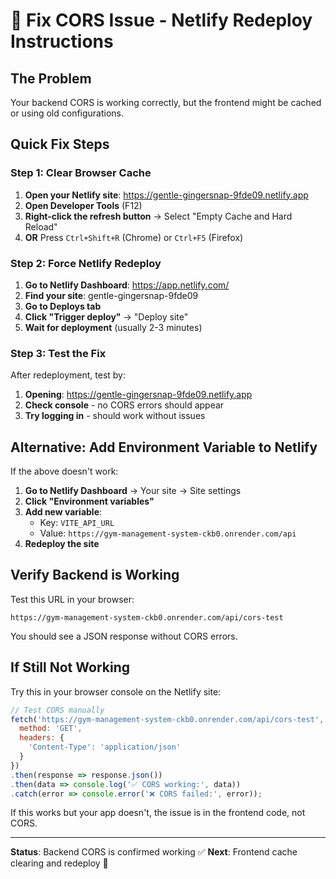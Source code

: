 # 🚀 Fix CORS Issue - Netlify Redeploy Instructions

## The Problem
Your backend CORS is working correctly, but the frontend might be cached or using old configurations.

## Quick Fix Steps

### Step 1: Clear Browser Cache
1. **Open your Netlify site**: https://gentle-gingersnap-9fde09.netlify.app
2. **Open Developer Tools** (F12)
3. **Right-click the refresh button** → Select "Empty Cache and Hard Reload"
4. **OR** Press `Ctrl+Shift+R` (Chrome) or `Ctrl+F5` (Firefox)

### Step 2: Force Netlify Redeploy
1. **Go to Netlify Dashboard**: https://app.netlify.com/
2. **Find your site**: gentle-gingersnap-9fde09
3. **Go to Deploys tab**
4. **Click "Trigger deploy"** → "Deploy site"
5. **Wait for deployment** (usually 2-3 minutes)

### Step 3: Test the Fix
After redeployment, test by:
1. **Opening**: https://gentle-gingersnap-9fde09.netlify.app
2. **Check console** - no CORS errors should appear
3. **Try logging in** - should work without issues

## Alternative: Add Environment Variable to Netlify

If the above doesn't work:

1. **Go to Netlify Dashboard** → Your site → Site settings
2. **Click "Environment variables"**
3. **Add new variable**:
   - Key: `VITE_API_URL`
   - Value: `https://gym-management-system-ckb0.onrender.com/api`
4. **Redeploy the site**

## Verify Backend is Working

Test this URL in your browser:
```
https://gym-management-system-ckb0.onrender.com/api/cors-test
```

You should see a JSON response without CORS errors.

## If Still Not Working

Try this in your browser console on the Netlify site:
```javascript
// Test CORS manually
fetch('https://gym-management-system-ckb0.onrender.com/api/cors-test', {
  method: 'GET',
  headers: {
    'Content-Type': 'application/json'
  }
})
.then(response => response.json())
.then(data => console.log('✅ CORS working:', data))
.catch(error => console.error('❌ CORS failed:', error));
```

If this works but your app doesn't, the issue is in the frontend code, not CORS.

---
**Status**: Backend CORS is confirmed working ✅
**Next**: Frontend cache clearing and redeploy 🔄